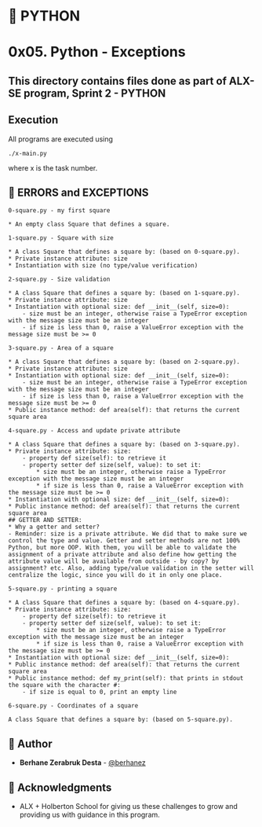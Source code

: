 # :snake: PYTHON
# 0x05. Python - Exceptions

## This directory contains files done as part of ALX-SE program, Sprint 2 - PYTHON


## Execution
All programs are executed using 
```
./x-main.py
```
where x is the task number.

## :wrench: ERRORS and EXCEPTIONS
```
0-square.py - my first square
```
	* An empty class Square that defines a square.

```
1-square.py - Square with size
```
	* A class Square that defines a square by: (based on 0-square.py).
	* Private instance attribute: size
	* Instantiation with size (no type/value verification)

```
2-square.py - Size validation
```
	* A class Square that defines a square by: (based on 1-square.py).
	* Private instance attribute: size
	* Instantiation with optional size: def __init__(self, size=0):
		- size must be an integer, otherwise raise a TypeError exception with the message size must be an integer
		- if size is less than 0, raise a ValueError exception with the message size must be >= 0

```
3-square.py - Area of a square
```
	* A class Square that defines a square by: (based on 2-square.py).
	* Private instance attribute: size
	* Instantiation with optional size: def __init__(self, size=0):
		- size must be an integer, otherwise raise a TypeError exception with the message size must be an integer
		- if size is less than 0, raise a ValueError exception with the message size must be >= 0
	* Public instance method: def area(self): that returns the current square area

```
4-square.py - Access and update private attribute
```
	* A class Square that defines a square by: (based on 3-square.py).
	* Private instance attribute: size:
		- property def size(self): to retrieve it
		- property setter def size(self, value): to set it:
			* size must be an integer, otherwise raise a TypeError exception with the message size must be an integer
			* if size is less than 0, raise a ValueError exception with the message size must be >= 0
	* Instantiation with optional size: def __init__(self, size=0):
	* Public instance method: def area(self): that returns the current square area
	## GETTER AND SETTER:
	* Why a getter and setter?
	- Reminder: size is a private attribute. We did that to make sure we control the type and value. Getter and setter methods are not 100% Python, but more OOP. With them, you will be able to validate the assignment of a private attribute and also define how getting the attribute value will be available from outside - by copy? by assignment? etc. Also, adding type/value validation in the setter will centralize the logic, since you will do it in only one place.

```
5-square.py - printing a square
```
	* A class Square that defines a square by: (based on 4-square.py).
	* Private instance attribute: size:
		- property def size(self): to retrieve it
		- property setter def size(self, value): to set it:
			* size must be an integer, otherwise raise a TypeError exception with the message size must be an integer
			* if size is less than 0, raise a ValueError exception with the message size must be >= 0
	* Instantiation with optional size: def __init__(self, size=0):
	* Public instance method: def area(self): that returns the current square area
	* Public instance method: def my_print(self): that prints in stdout the square with the character #:
		- if size is equal to 0, print an empty line

```
6-square.py - Coordinates of a square
```
	A class Square that defines a square by: (based on 5-square.py).	


## :blue_book: Author

* **Berhane Zerabruk Desta** - [@berhanez](https://github.com/berhanez)


## :mega: Acknowledgments
* ALX + Holberton School for giving us these challenges to grow and providing us with guidance in this program.
